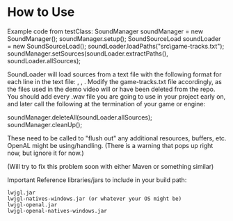 # How to Use


Example code from testClass:
  	SoundManager soundManager = new SoundManager();
  	soundManager.setup();
  	SoundSourceLoad soundLoader = new SoundSourceLoad();
  	soundLoader.loadPaths("src\\game-tracks.txt");
  	soundManager.setSources(soundLoader.extractPaths(), soundLoader.allSources);
    
  SoundLoader will load sources from a text file with the following format for each line in the text file: <trackName>, <resourcePath>, <canLoop>.
  Modify the game-tracks.txt file accordingly, as the files used in the demo video will or have been deleted from the repo.
  You should add every .wav file you are going to use in your project early on, and later call the following at the termination of your game or engine: 
   
  soundManager.deleteAll(soundLoader.allSources);
  soundManager.cleanUp();
    
  These need to be called to "flush out" any additional resources, buffers, etc. OpenAL might be using/handling.
  (There is a warning that pops up right now, but ignore it for now.)
  
  
  (Will try to fix this problem soon with either Maven or something similar)
  
   Important Reference libraries/jars to include in your build path:
   
    lwjgl.jar
    lwjgl-natives-windows.jar (or whatever your OS might be)
    lwjgl-openal.jar
    lwjgl-openal-natives-windows.jar
  
